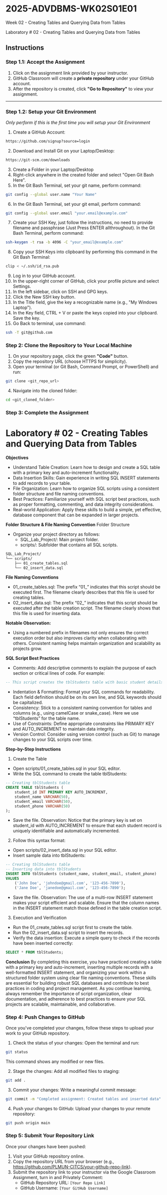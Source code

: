 # 2025-ADVDBMS-WK02S01E01
Week 02 - Creating Tables and Querying Data from Tables

Laboratory # 02 - Creating Tables and Querying Data from Tables

## **Instructions**

### **Step 1.1: Accept the Assignment**

1. Click on the assignment link provided by your instructor.
2. GitHub Classroom will create a **private repository** under your GitHub account.
3. After the repository is created, click **"Go to Repository"** to view your assignment.

---

### **Step 1.2: Setup your Git Environment**
*Only perform if this is the first time you will setup your Git Environment*

1. Create a GitHub Account:
```bash
https://github.com/signup?source=login
```
   
2. Download and Install Git on your Laptop/Desktop:
```bash
https://git-scm.com/downloads
```

3. Create a Folder in your Laptop/Desktop
4. Right-click anywhere in the created folder and select "Open Git Bash Here".
5. In the Git Bash Terminal, set your git name, perform command:
```bash
git config --global user.name "Your Name"
```

6. In the Git Bash Terminal, set your git email, perform command:
```bash
git config --global user.email "your.email@example.com"
```

7. Create your SSH Key, just follow the instructions, no need to provide filename and passphrase (Just Press ENTER allthroughout). In the Git Bash Terminal, perform command:
```bash
ssh-keygen -t rsa -b 4096 -C "your_email@example.com"
```

8. Copy your SSH Keys into clipboard by performing this command in the Git Bash Terminal:
```bash
clip < ~/.ssh/id_rsa.pub
```

9. Log in to your GitHub account.
10. In the upper-right corner of GitHub, click your profile picture and select Settings.
11. In the left sidebar, click on SSH and GPG keys.
12. Click the New SSH key button.
13. In the Title field, give the key a recognizable name (e.g., "My Windows Laptop").
14. In the Key field, CTRL + V or paste the keys copied into your clipboard. Save the key.
15. Go Back to terminal, use command:
```bash
ssh -T git@github.com
```

### **Step 2: Clone the Repository to Your Local Machine**

1. On your repository page, click the green **"Code"** button.
2. Copy the repository URL (choose HTTPS for simplicity).
3. Open your terminal (or Git Bash, Command Prompt, or PowerShell) and run:

```bash
git clone <git_repo_url>
```

4. Navigate into the cloned folder:

```bash
cd <git_cloned_folder>
```

### **Step 3: Complete the Assignment**

# **Laboratory # 02 - Creating Tables and Querying Data from Tables**

**Objectives**
- Understand Table Creation: Learn how to design and create a SQL table with a primary key and auto-increment functionality.
- Data Insertion Skills: Gain experience in writing SQL INSERT statements to add records to your table.
- File Organization: Learn how to organize SQL scripts using a consistent folder structure and file naming conventions.
- Best Practices: Familiarize yourself with SQL script best practices, such as proper formatting, commenting, and data integrity considerations.
- Real-world Application: Apply these skills to build a simple, yet effective, database component that can be expanded in larger projects.

**Folder Structure & File Naming Convention**
Folder Structure
- Organize your project directory as follows:
   - SQL_Lab_Project/: Main project folder.
   - scripts/: Subfolder that contains all SQL scripts.
```txt
SQL_Lab_Project/
└── scripts/
    ├── 01_create_tables.sql
    └── 02_insert_data.sql
```

**File Naming Conventions**
- 01_create_tables.sql: The prefix “01_” indicates that this script should be executed first. The filename clearly describes that this file is used for creating tables.
- 02_insert_data.sql: The prefix “02_” indicates that this script should be executed after the table creation script. The filename clearly shows that this file is used for inserting data.

**Notable Observation:**
- Using a numbered prefix in filenames not only ensures the correct execution order but also improves clarity when collaborating with others. Consistent naming helps maintain organization and scalability as projects grow.

**SQL Script Best Practices**
- Comments: Add descriptive comments to explain the purpose of each section or critical lines of code. For example:
```SQL
-- This script creates the tblStudents table with basic student details.
```
- Indentation & Formatting: Format your SQL commands for readability. Each field definition should be on its own line, and SQL keywords should be capitalized.
- Consistency: Stick to a consistent naming convention for tables and columns (e.g., using camelCase or snake_case). Here we use “tblStudents” for the table name.
- Use of Constraints: Define appropriate constraints like PRIMARY KEY and AUTO_INCREMENT to maintain data integrity.
- Version Control: Consider using version control (such as Git) to manage changes to your SQL scripts over time.

**Step-by-Step Instructions**
1. Create the Table
- Open scripts/01_create_tables.sql in your SQL editor.
- Write the SQL command to create the table tblStudents:
```SQL
-- Creating tblStudents table
CREATE TABLE tblStudents (
    student_id INT PRIMARY KEY AUTO_INCREMENT,
    student_name VARCHAR(50),
    student_email VARCHAR(50),
    student_phone VARCHAR(50)
);

```
- Save the file. Observation: Notice that the primary key is set on student_id with AUTO_INCREMENT to ensure that each student record is uniquely identifiable and automatically incremented.
  
2. Follow this syntax format:
- Open scripts/02_insert_data.sql in your SQL editor.
- Insert sample data into tblStudents:
```SQL
-- Creating tblStudents table
-- Inserting data into tblStudents
INSERT INTO tblStudents (student_name, student_email, student_phone)
VALUES
    ('John Doe', 'johndoe@gmail.com', '123-456-7890'),
    ('Jane Doe', 'janedoe@gmail.com', '123-456-7890');

```
- Save the file. Observation: The use of a multi-row INSERT statement makes your script efficient and scalable. Ensure that the column names in the INSERT statement match those defined in the table creation script.

3. Execution and Verification
- Run the 01_create_tables.sql script first to create the table.
- Run the 02_insert_data.sql script to insert the records.
- Verify the data insertion: Execute a simple query to check if the records have been inserted correctly:
```SQL
SELECT * FROM tblStudents;

```

**Conclusion**
By completing this exercise, you have practiced creating a table with a primary key and auto-increment, inserting multiple records with a well-formatted INSERT statement, and organizing your work within a structured folder system using clear file naming conventions. These skills are essential for building robust SQL databases and contribute to best practices in coding and project management. As you continue learning, always remember the importance of script organization, clear documentation, and adherence to best practices to ensure your SQL projects are scalable, maintainable, and collaborative.

### **Step 4: Push Changes to GitHub**
Once you've completed your changes, follow these steps to upload your work to your GitHub repository.

1. Check the status of your changes:
Open the terminal and run:

```bash
git status
```
This command shows any modified or new files.

2. Stage the changes:
Add all modified files to staging:

```bash
git add .
```

3. Commit your changes:
Write a meaningful commit message:

```bash
git commit -m "Completed assignment: Created tables and inserted data"
```

4. Push your changes to GitHub:
Upload your changes to your remote repository:

```bash
git push origin main
```

### **Step 5: Submit Your Repository Link**
Once your changes have been pushed:
1. Visit your GitHub repository online.
2. Copy the repository URL from your browser (e.g., https://github.com/PLMUN-CITCS/your-github-repo-link).
3. Submit the repository link to your instructor via the Google Classroom Assignment, turn in and Privately Comment:
   - GitHub Repository URL: `[Your Repo Link]`
   - GitHub Username: `[Your GitHub Username]`
